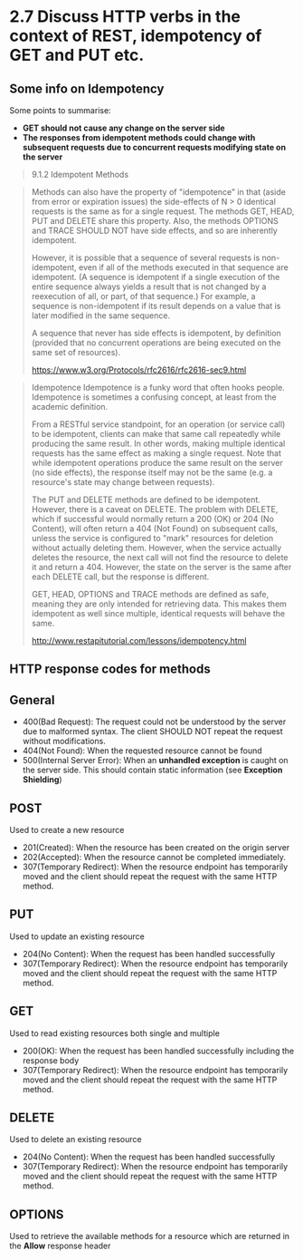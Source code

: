 # 2.7 Discuss HTTP verbs in the context of REST, idempotency of GET and PUT etc.

## Some info on Idempotency

Some points to summarise:

- **GET should not cause any change on the server side**
- **The responses from idempotent methods could change with subsequent requests due to concurrent requests modifying state on the server**

> 9.1.2 Idempotent Methods

> Methods can also have the property of "idempotence" in that (aside from error or expiration issues) the side-effects of N > 0 identical requests is the same as for a single request. The methods GET, HEAD, PUT and DELETE share this property. Also, the methods OPTIONS and TRACE SHOULD NOT have side effects, and so are inherently idempotent.
>
> However, it is possible that a sequence of several requests is non- idempotent, even if all of the methods executed in that sequence are idempotent. (A sequence is idempotent if a single execution of the entire sequence always yields a result that is not changed by a reexecution of all, or part, of that sequence.) For example, a sequence is non-idempotent if its result depends on a value that is later modified in the same sequence.
>
> A sequence that never has side effects is idempotent, by definition (provided that no concurrent operations are being executed on the same set of resources).
>
> https://www.w3.org/Protocols/rfc2616/rfc2616-sec9.html


> Idempotence
> Idempotence is a funky word that often hooks people. Idempotence is sometimes a confusing concept, at least from the academic definition.
>
> From a RESTful service standpoint, for an operation (or service call) to be idempotent, clients can make that same call repeatedly while producing the same result. In other words, making multiple identical requests has the same effect as making a single request. Note that while idempotent operations produce the same result on the server (no side effects), the response itself may not be the same (e.g. a resource's state may change between requests).
>
> The PUT and DELETE methods are defined to be idempotent. However, there is a caveat on DELETE. The problem with DELETE, which if successful would normally return a 200 (OK) or 204 (No Content), will often return a 404 (Not Found) on subsequent calls, unless the service is configured to "mark" resources for deletion without actually deleting them. However, when the service actually deletes the resource, the next call will not find the resource to delete it and return a 404. However, the state on the server is the same after each DELETE call, but the response is different.
> 
> GET, HEAD, OPTIONS and TRACE methods are defined as safe, meaning they are only intended for retrieving data. This makes them idempotent as well since multiple, identical requests will behave the same.
>
> http://www.restapitutorial.com/lessons/idempotency.html

## HTTP response codes for methods

## General

- 400(Bad Request): The request could not be understood by the server due to malformed syntax. The client SHOULD NOT repeat the request without modifications.
- 404(Not Found): When the requested resource cannot be found
- 500(Internal Server Error): When an **unhandled exception** is caught on the server side.  This should contain static information (see **Exception Shielding**)

## POST

Used to create a new resource

- 201(Created): When the resource has been created on the origin server
- 202(Accepted): When the resource cannot be completed immediately.
- 307(Temporary Redirect): When the resource endpoint has temporarily moved and the client should repeat the request with the same HTTP method.

## PUT

Used to update an existing resource

- 204(No Content): When the request has been handled successfully
- 307(Temporary Redirect): When the resource endpoint has temporarily moved and the client should repeat the request with the same HTTP method.

## GET
Used to read existing resources both single and multiple

- 200(OK): When the request has been handled successfully including the response body 
- 307(Temporary Redirect): When the resource endpoint has temporarily moved and the client should repeat the request with the same HTTP method.

## DELETE
Used to delete an existing resource

- 204(No Content): When the request has been handled successfully
- 307(Temporary Redirect): When the resource endpoint has temporarily moved and the client should repeat the request with the same HTTP method.

## OPTIONS

Used to retrieve the available methods for a resource which are returned in the **Allow** response header
